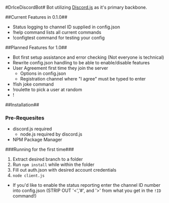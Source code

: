 #DrIceDiscordBot#
Bot utilizing [Discord.js](https://github.com/hydrabolt/discord.js) as it's primary backbone.

##Current Features in 0.1.0##
- Status logging to channel ID supplied in config.json
- !help command lists all current commands
- !configtest command for testing your config

##Planned Features for 1.0##
- Bot first setup assistance and error checking (Not everyone is technical)
- Rewrite config.json handling to be able to enable/disable features
- User Agreement first time they join the server
  - Options in config.json
  - Registration channel where "I agree" must be typed to enter
- !fish joke command
- !roulette to pick a user at random
- !

##Installation##
### Pre-Requesites
- discord.js required
  - node.js required by discord.js
- NPM Package Manager

###Running for the first time###
1. Extract desired branch to a folder
2. Run `npm install` while within the folder
3. Fill out auth.json with desired account credentials
4. ``node client.js``

- If you'd like to enable the status reporting enter the channel ID number into config.json (STRIP OUT '<','#', and '>' from what you get in the ``!ID`` command!)